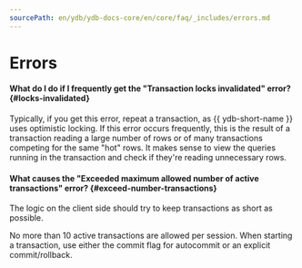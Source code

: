 ```yaml
---
sourcePath: en/ydb/ydb-docs-core/en/core/faq/_includes/errors.md
---
```

# Errors

#### What do I do if I frequently get the "Transaction locks invalidated" error? {#locks-invalidated}

Typically, if you get this error, repeat a transaction, as {{ ydb-short-name }} uses optimistic locking. If this error occurs frequently, this is the result of a transaction reading a large number of rows or of many transactions competing for the same "hot" rows. It makes sense to view the queries running in the transaction and check if they're reading unnecessary rows.

#### What causes the "Exceeded maximum allowed number of active transactions" error? {#exceed-number-transactions}

The logic on the client side should try to keep transactions as short as possible.

No more than 10 active transactions are allowed per session. When starting a transaction, use either the commit flag for autocommit or an explicit commit/rollback.

